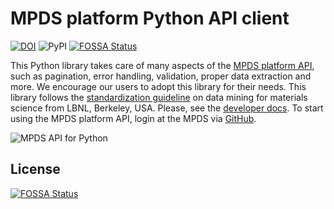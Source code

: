 MPDS platform Python API client
==========

[![DOI](https://zenodo.org/badge/96541702.svg)](https://zenodo.org/badge/latestdoi/96541702)
![PyPI](https://img.shields.io/pypi/v/mpds_client.svg?style=flat)
[![FOSSA Status](https://app.fossa.com/api/projects/git%2Bgithub.com%2Fmpds-io%2Fmpds_client.svg?type=shield)](https://app.fossa.com/projects/git%2Bgithub.com%2Fmpds-io%2Fmpds_client?ref=badge_shield)

This Python library takes care of many aspects of the [MPDS platform API](http://developer.mpds.io), such as pagination, error handling, validation, proper data extraction and more. We encourage our users to adopt this library for their needs. This library follows the [standardization guideline](https://github.com/hackingmaterials/matminer) on data mining for materials science from LBNL, Berkeley, USA. Please, see the [developer docs](http://developer.mpds.io). To start using the MPDS platform API, login at the MPDS via [GitHub](https://mpds.io/github_oauth.html).

![MPDS API for Python](https://raw.githubusercontent.com/mpds-io/python-api-client/master/einstein_python_cc_by_40.png "MPDS API for Python")


## License
[![FOSSA Status](https://app.fossa.com/api/projects/git%2Bgithub.com%2Fmpds-io%2Fmpds_client.svg?type=large)](https://app.fossa.com/projects/git%2Bgithub.com%2Fmpds-io%2Fmpds_client?ref=badge_large)